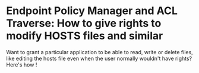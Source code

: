 # Endpoint Policy Manager and ACL Traverse: How to give rights to modify HOSTS files and similar

Want to grant a particular application to be able to read, write or delete files, like editing the
hosts file even when the user normally wouldn't have rights? Here's how !
